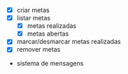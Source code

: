 - [x] criar metas
- [x] listar metas 
    - [x] metas realizadas
    - [x] metas abertas
- [x] marcar/desmarcar metas realizadas
- [x] remover metas
- sistema de mensagens

